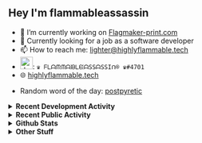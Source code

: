 ## Hey I'm flammableassassin

- 🔭 I’m currently working on [Flagmaker-print.com](https://flagmaker-print.com)
- 🌱  Currently looking for a job as a software developer
- 📫 How to reach me: [lighter@highlyflammable.tech](mailto:lighter@highlyflammable.tech?subject=Hello)
- <img src="https://discord.com/assets/2c21aeda16de354ba5334551a883b481.png" alt="drawing" width="25"/>: `♛ ᖴᒪᗩᙏᙏᗩᙖᒪᙓᗩSSᗩSSIᑎ® ♛#4701`
- 🌐 [highlyflammable.tech](https://highlyflammable.tech)

<!--START_SECTION:randomWord-->
- Random word of the day: [postpyretic](https://www.wordnik.com/words/postpyretic)
<!--END_SECTION:randomWord-->

<details>
  <summary><b>Recent Development Activity</b></summary>
  Doesn't record in dev containers
    <br> 
  
  <!--START_SECTION:waka-->

```text
JavaScript   16 mins         ████████████████████████▒   97.83 %
Other        0 secs          ▓░░░░░░░░░░░░░░░░░░░░░░░░   02.17 %
```

<!--END_SECTION:waka-->

</details>

<details>
  <summary><b>Recent Public Activity</b></summary>
    <br>

  <!--START_SECTION:activity-->
1. ❗️ Closed issue [#37](https://github.com/flamableassassin/status/issues/37) in [flamableassassin/status](https://github.com/flamableassassin/status)
2. 🗣 Commented on [#37](https://github.com/flamableassassin/status/issues/37) in [flamableassassin/status](https://github.com/flamableassassin/status)
3. ❗️ Closed issue [#36](https://github.com/flamableassassin/status/issues/36) in [flamableassassin/status](https://github.com/flamableassassin/status)
4. 🗣 Commented on [#36](https://github.com/flamableassassin/status/issues/36) in [flamableassassin/status](https://github.com/flamableassassin/status)
5. 🗣 Commented on [#35](https://github.com/flamableassassin/status/issues/35) in [flamableassassin/status](https://github.com/flamableassassin/status)
  <!--END_SECTION:activity-->

</details>

<details>
  <summary><b>Github Stats</b></summary>
    <br>
    <p align="center">
      <img width="48%" src="https://github-readme-stats.vercel.app/api?username=flamableassassin&count_private=true&show_icons=true&theme=radical"/>
      <img width="48%" src="https://github-readme-streak-stats.herokuapp.com?user=flamableassassin&theme=neon-dark"/>
    </p>
  
</details>

<details>
  <summary><b>Other Stuff</b></summary>
  <br>
<a href="https://www.abuseipdb.com/user/67633" title="AbuseIPDB" alt="AbuseIPDB Contributor Badge">
	<img src="https://www.abuseipdb.com/contributor/67633.svg" style="width: 180px;">
</a>
  
</details>

